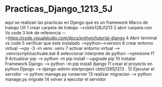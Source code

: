 # Practicas_Django_1213_5J
aqui se realizan las practicas en Django que es un framework Marco de trabajo UII
1 crear carpeta de trabajo   -->cbtis128J1213
2 abrir carpeta con Vs code
3 link de referencia -->https://code.visualstudio.com/docs/python/tutorial-django
4 Abrir terminal vs code
5 verificar que este instalado -->python-->version
6 crear entorno virtual -->py -3 -m venv .venv
7 activar entorno virtual --> .venv\scripts\activate.bat
8 seleccionar interprete de python  -->presione f1
9 Actualizar pip --> python -m pip install --upgrade pip
10 instalar Framework Django --> python -m pip install django
11 crear el proyecto en python Django --> django-admin startproject cbtis1285j1213 .
12 Ejecutar el servidor --> python manage.py runserver
13 realizar migracion --> python manage.py migrate
14 volver a ejecutar el servidor
